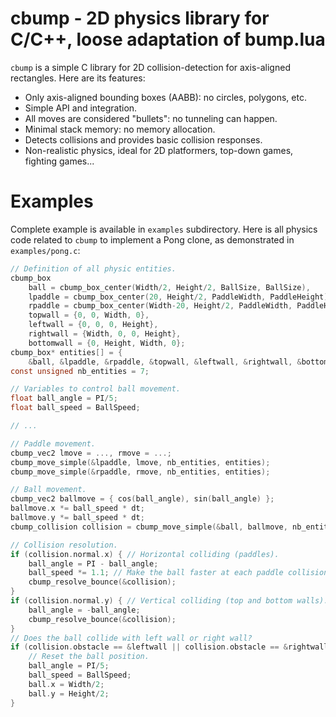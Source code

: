 # cbump - 2D physics library for C/C++, loose adaptation of bump.lua

`cbump` is a simple C library for 2D collision-detection for axis-aligned rectangles. Here are its features:

- Only axis-aligned bounding boxes (AABB): no circles, polygons, etc.
- Simple API and integration.
- All moves are considered "bullets": no tunneling can happen.
- Minimal stack memory: no memory allocation.
- Detects collisions and provides basic collision responses.
- Non-realistic physics, ideal for 2D platformers, top-down games, fighting games...

# Examples

Complete example is available in `examples` subdirectory. Here is all physics code related to `cbump` to implement a Pong clone, as demonstrated in `examples/pong.c`:

```c
// Definition of all physic entities.
cbump_box
    ball = cbump_box_center(Width/2, Height/2, BallSize, BallSize),
    lpaddle = cbump_box_center(20, Height/2, PaddleWidth, PaddleHeight),
    rpaddle = cbump_box_center(Width-20, Height/2, PaddleWidth, PaddleHeight),
    topwall = {0, 0, Width, 0},
    leftwall = {0, 0, 0, Height},
    rightwall = {Width, 0, 0, Height},
    bottomwall = {0, Height, Width, 0};
cbump_box* entities[] = {
    &ball, &lpaddle, &rpaddle, &topwall, &leftwall, &rightwall, &bottomwall };
const unsigned nb_entities = 7;

// Variables to control ball movement.
float ball_angle = PI/5;
float ball_speed = BallSpeed;

// ...

// Paddle movement.
cbump_vec2 lmove = ..., rmove = ...;
cbump_move_simple(&lpaddle, lmove, nb_entities, entities);
cbump_move_simple(&rpaddle, rmove, nb_entities, entities);

// Ball movement.
cbump_vec2 ballmove = { cos(ball_angle), sin(ball_angle) };
ballmove.x *= ball_speed * dt;
ballmove.y *= ball_speed * dt;
cbump_collision collision = cbump_move_simple(&ball, ballmove, nb_entities, entities);

// Collision resolution.
if (collision.normal.x) { // Horizontal colliding (paddles).
    ball_angle = PI - ball_angle;
    ball_speed *= 1.1; // Make the ball faster at each paddle collision.
    cbump_resolve_bounce(&collision);
}
if (collision.normal.y) { // Vertical colliding (top and bottom walls).
    ball_angle = -ball_angle;
    cbump_resolve_bounce(&collision);
}
// Does the ball collide with left wall or right wall?
if (collision.obstacle == &leftwall || collision.obstacle == &rightwall) {
    // Reset the ball position.
    ball_angle = PI/5;
    ball_speed = BallSpeed;
    ball.x = Width/2;
    ball.y = Height/2;
}
```